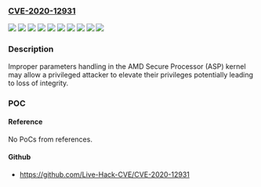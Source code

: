 ### [CVE-2020-12931](https://cve.mitre.org/cgi-bin/cvename.cgi?name=CVE-2020-12931)
![](https://img.shields.io/static/v1?label=Product&message=AMD%20Radeon%20RX%205000%20Series%20%26%20PRO%20W5000%20Series&color=blue)
![](https://img.shields.io/static/v1?label=Product&message=AMD%20Ryzen(TM)%20Embedded%205000&color=blue)
![](https://img.shields.io/static/v1?label=Product&message=AMD%20Ryzen(TM)%20Embedded%20R1000&color=blue)
![](https://img.shields.io/static/v1?label=Product&message=AMD%20Ryzen(TM)%20Embedded%20R2000&color=blue)
![](https://img.shields.io/static/v1?label=Product&message=AMD%20Ryzen(TM)%20Embedded%20V1000&color=blue)
![](https://img.shields.io/static/v1?label=Version&message=AMD%20Radeon%20Pro%20Software%20Enterprise%20&color=brightgreen)
![](https://img.shields.io/static/v1?label=Version&message=AMD%20Radeon%20Software%20&color=brightgreen)
![](https://img.shields.io/static/v1?label=Version&message=Enterprise%20Driver%20&color=brightgreen)
![](https://img.shields.io/static/v1?label=Version&message=various%20&color=brightgreen)
![](https://img.shields.io/static/v1?label=Vulnerability&message=n%2Fa&color=blue)

### Description

Improper parameters handling in the AMD Secure Processor (ASP) kernel may allow a privileged attacker to elevate their privileges potentially leading to loss of integrity.

### POC

#### Reference
No PoCs from references.

#### Github
- https://github.com/Live-Hack-CVE/CVE-2020-12931

